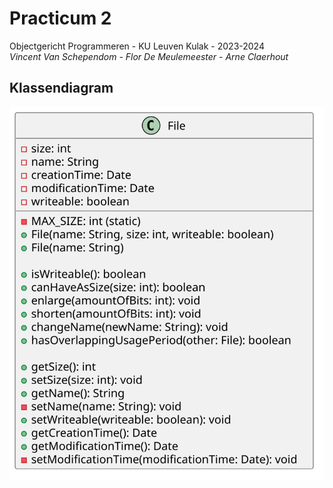 # Practicum 2

Objectgericht Programmeren - KU Leuven Kulak - 2023-2024 <br>
_Vincent Van Schependom - Flor De Meulemeester - Arne Claerhout_

## Klassendiagram

![Klassendiagram](./class-diagram/classdiagram.svg)

